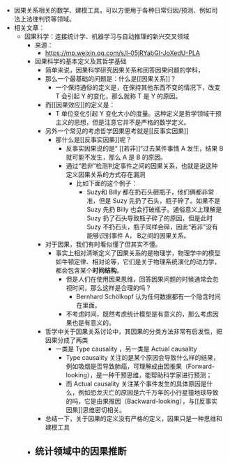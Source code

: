 - 因果关系相关的数学、建模工具，可以方便用于各种日常归因/预测、例如司法上法律判罚等领域。
- 相关文章：
	- 因果科学：连接统计学、机器学习与自动推理的新兴交叉领域
		- 来源：
			- https://mp.weixin.qq.com/s/l-05jRYabGI-JoXedU-PLA
		- 因果科学的基本定义及其哲学基础
			- 简单来说，因果科学研究因果关系和回答因果问题的学科，
			- 那么一个最基础的问题是：什么是[[因果关系]]？
				- 一个保持通俗的定义是，在保持其他东西不变的情况下，改变 T 会引起 Y 的变化，那么就称 T 是 Y 的原因。
			- 而[[因果效应]]的定义是：
				- T 单位变化引起 Y 变化大小的度量。这种定义是哲学领域干预主义的思想，但是注意它并不是严格的数学定义。
			- 另外一个常见的考虑哲学因果思考就是[[反事实因果]]
				- 那什么是[[反事实因果]]呢？
					- 反事实因果说的是“ [[若非]]“过去某件事情 A 发生，结果 B 就可能不发生，那么 A 是 B 的原因。
					- 通过“若非”检测判定事件之间的因果关系，也就是说这种定义因果关系的方式存在漏洞
						- 比如下面的这个例子：
							- Suzy和 Billy 都在扔石头砸瓶子，他们俩都非常准，但是 Suzy 先扔了石头，瓶子碎了。如果不是 Suzy 先扔 Billy 也会打破瓶子。通俗意义上理解是 Suzy 扔了石头导致瓶子碎了的原因，但是此时 Suzy 不扔石头，瓶子同样会碎，因此“若非”没有能够识别事件 A， B之间的因果关系。
			- 对于因果，我们有时看似懂了但其实不懂。
				- 事实上相对清晰定义了因果关系的是物理学，物理学中的模型如牛顿定律、相对论等，它们是关于物理系统演化的动力学，都会包含某个**时间结构**。
					- 但是人们在使用因果思维，回答因果问题的时候通常会忽视时间，那么这样是合理的吗？
						- Bernhard Schölkopf 认为任何数据都有一个隐含时间在里面。
					- 不考虑时间，既然考虑统计模型是有意义的，那么考虑因果也是有意义的。
			- 哲学中关于因果关系讨论中，其因果的分类方法非常有启发性，把因果分成了两类
				- 一类是 Type causality ，另一类是 Actual causality
					- Type  causality 关注的是某个原因会导致什么样的结果，例如吸烟是否导致肺癌，可理解成由因推果（Forward-looking），是一种干预思维，能帮助科学家进行预测；
					- 而 Actual causality 关注某个事件发生的具体原因是什么，例如恐龙灭亡的原因是六千万年的小行星撞地球导致的吗，它是由果推因（Backward-looking），与[[反事实因果]]思维密切相关。
			- 总结一下，关于因果的定义没有严格的定义，因果只是一种思维和建模工具
		- 统计领域中的因果推断
			-